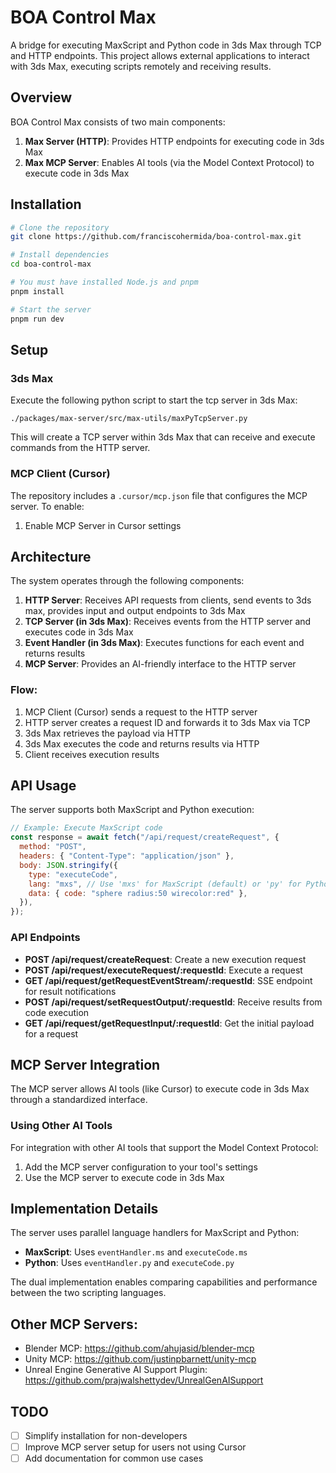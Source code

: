 # BOA Control Max

A bridge for executing MaxScript and Python code in 3ds Max through TCP and HTTP endpoints. This project allows external applications to interact with 3ds Max, executing scripts remotely and receiving results.

## Overview

BOA Control Max consists of two main components:

1. **Max Server (HTTP)**: Provides HTTP endpoints for executing code in 3ds Max
2. **Max MCP Server**: Enables AI tools (via the Model Context Protocol) to execute code in 3ds Max

## Installation

```bash
# Clone the repository
git clone https://github.com/franciscohermida/boa-control-max.git

# Install dependencies
cd boa-control-max

# You must have installed Node.js and pnpm
pnpm install

# Start the server
pnpm run dev
```

## Setup

### 3ds Max

Execute the following python script to start the tcp server in 3ds Max:

```
./packages/max-server/src/max-utils/maxPyTcpServer.py
```

This will create a TCP server within 3ds Max that can receive and execute commands from the HTTP server.

### MCP Client (Cursor)

The repository includes a `.cursor/mcp.json` file that configures the MCP server. To enable:

1. Enable MCP Server in Cursor settings

## Architecture

The system operates through the following components:

1. **HTTP Server**: Receives API requests from clients, send events to 3ds max, provides input and output endpoints to 3ds Max
2. **TCP Server (in 3ds Max)**: Receives events from the HTTP server and executes code in 3ds Max
3. **Event Handler (in 3ds Max)**: Executes functions for each event and returns results
4. **MCP Server**: Provides an AI-friendly interface to the HTTP server

### Flow:

1. MCP Client (Cursor) sends a request to the HTTP server
2. HTTP server creates a request ID and forwards it to 3ds Max via TCP
3. 3ds Max retrieves the payload via HTTP
4. 3ds Max executes the code and returns results via HTTP
5. Client receives execution results

## API Usage

The server supports both MaxScript and Python execution:

```javascript
// Example: Execute MaxScript code
const response = await fetch("/api/request/createRequest", {
  method: "POST",
  headers: { "Content-Type": "application/json" },
  body: JSON.stringify({
    type: "executeCode",
    lang: "mxs", // Use 'mxs' for MaxScript (default) or 'py' for Python
    data: { code: "sphere radius:50 wirecolor:red" },
  }),
});
```

### API Endpoints

- **POST /api/request/createRequest**: Create a new execution request
- **POST /api/request/executeRequest/:requestId**: Execute a request
- **GET /api/request/getRequestEventStream/:requestId**: SSE endpoint for result notifications
- **POST /api/request/setRequestOutput/:requestId**: Receive results from code execution
- **GET /api/request/getRequestInput/:requestId**: Get the initial payload for a request

## MCP Server Integration

The MCP server allows AI tools (like Cursor) to execute code in 3ds Max through a standardized interface.

### Using Other AI Tools

For integration with other AI tools that support the Model Context Protocol:

1. Add the MCP server configuration to your tool's settings
2. Use the MCP server to execute code in 3ds Max

## Implementation Details

The server uses parallel language handlers for MaxScript and Python:

- **MaxScript**: Uses `eventHandler.ms` and `executeCode.ms`
- **Python**: Uses `eventHandler.py` and `executeCode.py`

The dual implementation enables comparing capabilities and performance between the two scripting languages.

## Other MCP Servers:
- Blender MCP: https://github.com/ahujasid/blender-mcp
- Unity MCP: https://github.com/justinpbarnett/unity-mcp
- Unreal Engine Generative AI Support Plugin: https://github.com/prajwalshettydev/UnrealGenAISupport

## TODO

- [ ] Simplify installation for non-developers
- [ ] Improve MCP server setup for users not using Cursor
- [ ] Add documentation for common use cases
